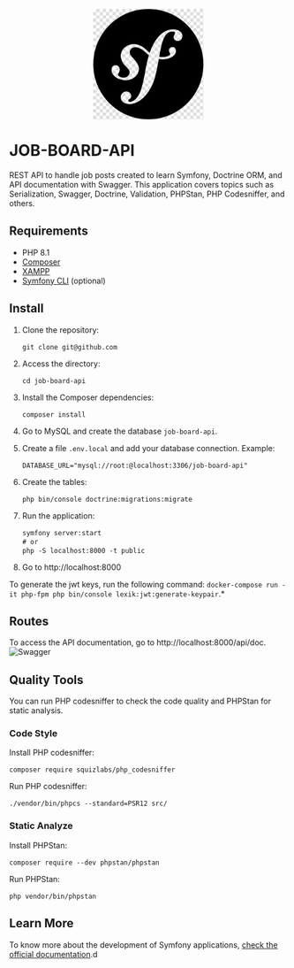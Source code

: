 <p align="center">
  <img align="center" height="200" src="./docker/symfony.jpg">
</p>

# JOB-BOARD-API

REST API to handle job posts created to learn Symfony, Doctrine ORM, and API documentation with Swagger. This application covers topics such as Serialization, Swagger, Doctrine, Validation, PHPStan, PHP Codesniffer, and others.

## Requirements

- PHP 8.1
- [Composer](https://getcomposer.org/)
- [XAMPP](https://www.apachefriends.org/pt_br/index.html)
- [Symfony CLI](https://symfony.com/download) (optional)

## Install

1. Clone the repository:

   ```
   git clone git@github.com
   ```

2. Access the directory:

   ```
   cd job-board-api
   ```

3. Install the Composer dependencies:

   ```
   composer install
   ```

4. Go to MySQL and create the database `job-board-api`.

5. Create a file `.env.local` and add your database connection. Example:
   ```dotenv
   DATABASE_URL="mysql://root:@localhost:3306/job-board-api"
   ```
6. Create the tables:

   ```
   php bin/console doctrine:migrations:migrate
   ```

7. Run the application:

   ```shell
   symfony server:start
   # or
   php -S localhost:8000 -t public
   ```

8. Go to http://localhost:8000

To generate the jwt keys, run the following command: `docker-compose run -it php-fpm php bin/console lexik:jwt:generate-keypair`.*
## Routes
To access the API documentation, go to http://localhost:8000/api/doc.
![Swagger](./docker/api_docs.png)
## Quality Tools
You can run PHP codesniffer to check the code quality and PHPStan for static analysis.
### Code Style
Install PHP codesniffer:
```
composer require squizlabs/php_codesniffer
``` 
Run PHP codesniffer:
```
./vendor/bin/phpcs --standard=PSR12 src/
```

### Static Analyze
Install PHPStan:
```
composer require --dev phpstan/phpstan
``` 

Run PHPStan:
```
php vendor/bin/phpstan
```
## Learn More
To know more about the development of Symfony applications, [check the official documentation](https://symfony.com/doc/current/index.html).d